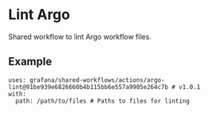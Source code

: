 # Lint Argo

Shared workflow to lint Argo workflow files.

## Example

<!-- x-release-please-start-sha -->

```
uses: grafana/shared-workflows/actions/argo-lint@91be939e6826660b4b115bb6e557a9905e264c7b # v1.0.1
with:
  path: /path/to/files # Paths to files for linting

```

<!-- x-release-please-end-sha -->

